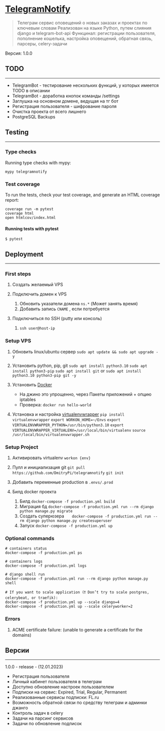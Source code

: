 # [TelegramNotify](https://telegramnotify.ru/)

> Телеграм сервис оповещений о новых заказах и проектах по ключевым словам
> Реализован на языке Python, путем слияния django и telegram-bot-api
> Функцинал: регистрации пользователя, пополнение кошелька, настройка оповещений, обратная связь, парсеры, celery-задачи

Версия: 1.0.0

## TODO
---------------

- TelegramBot - тестирование нескольких функций, у которых имеется TODO в описании
- TelegramBot - доработка кнопок команды /settings
- Заглушка на основном домене, ведущая на тг бот
- Регистрация пользователя - шифрование пароля
- Очистка проекта от всего лишнего
- PostgreSQL Backups

## Testing
---------------
### Type checks

Running type checks with mypy:

    mypy telegramnotify

### Test coverage

To run the tests, check your test coverage, and generate an HTML coverage report:

    coverage run -m pytest
    coverage html
    open htmlcov/index.html

#### Running tests with pytest

    $ pytest

## Deployment
---------------
### First steps
1. Создать желаемый VPS

2. Подключить домен к VPS
    1. Обновить указатели домена `ns.*` (Может занять время)
    2. Добавить запись `CNAME` , если потребуется

3. Подключиться по SSH (putty или консоль)
    1. `ssh user@host-ip`

### Setup VPS
1. Обновить linux/ubuntu сервер
    `sudo apt update && sudo apt upgrade -y`

2. Установить python, pip, git
    `sudo apt install python3.10`
    `sudo apt install python3-pip`
    `sudo apt install git`
    or
    `sudo apt install python3.10 python3-pip git -y`

3. Установить [Docker](https://docs.docker.com/engine/install/ubuntu/)
    - На джино это упрощенно, через Пакеты приложений + опцию iptables
    - Проверка: `docker run hello-world`

4. Установка и настройка [virtualenvwrapper](https://virtualenvwrapper.readthedocs.io/en/latest/)
    `pip install virtualenvwrapper`
    `export WORKON_HOME=~/Envs`
    `export VIRTUALENVWRAPPER_PYTHON=/usr/bin/python3.10`
    `export VIRTUALENVWRAPPER_VIRTUALENV=/usr/local/bin/virtualenv`
    `source /usr/local/bin/virtualenvwrapper.sh`

### Setup Project

1. Активировать virtualenv
    `workon {env}`

2. Пулл и инициализация git
    `git pull https://github.com/DmitryPi/telegramnotify`
    `git init`

3. Добавить переменные production в `.envs/.prod`

4. Билд docker проекта
    1. Билд
        `docker-compose -f production.yml build`
    2. Миграция бд
        `docker-compose -f production.yml run --rm django python manage.py migrate`
    3. Создать суперюзера
    `   docker-compose -f production.yml run --rm django python manage.py createsuperuser`
    4. Запуск
        `docker-compose -f production.yml up`

### Optional commands
    # containers status
    docker-compose -f production.yml ps

    # containers logs
    docker-compose -f production.yml logs

    # django shell run
    docker-compose -f production.yml run --rm django python manage.py shell

    # If you want to scale application (❗ Don’t try to scale postgres, celerybeat, or traefik):
    docker-compose -f production.yml up --scale django=4
    docker-compose -f production.yml up --scale celeryworker=2

### Errors
1. ACME certificate failure: (unable to generate a certificate for the domains)


## Версии
---------------

1.0.0 - release - (12.01.2023)
- Регистрация пользователя
- Личный кабинет пользователя в телеграм
- Доступно обновление настроек пользователем
- Подписки на сервис: Expired, Trial, Regular, Permanent
- Реализованные сервисы подписки: FL.ru
- Возможность обратной связи по средству телеграм и админки джанго
- Контроль задач в celery
- Задачи на парсинг сервисов
- Задачи по обновление подписок
